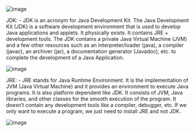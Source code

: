 ![image](https://github.com/akhilkumar2020/Java-Introduction/assets/142902709/1413aaaf-f8c3-4cd0-8d53-b5865e2837c6)

JDK: - JDK is an acronym for Java Development Kit. The Java Development Kit (JDK) is a software development environment that is used to develop Java applications 
      and applets. It physically exists. It contains JRE + development tools. The JDK contains a private Java Virtual Machine (JVM) and a few other resources such 
      as an interpreter/loader (java), a compiler (javac), an archiver (jar), a documentation generator (Javadoc), etc. to complete the development of a Java 
      Application.

![image](https://github.com/akhilkumar2020/Java-Introduction/assets/142902709/c6864796-5232-4426-b12e-7f971cbaa29a)

JRE: - JRE stands for Java Runtime Environment. It is the implementation of JVM (Java Virtual Machine) and it provides an environment to execute Java programs. 
      It is also platform dependent like JDK. It consists of JVM, Java libraries, and other classes for the smooth execution of the program. It doesn’t contain 
      any development tools like a compiler, debugger, etc. If we only want to execute a program, we just need to install JRE and not JDK.

![image](https://github.com/akhilkumar2020/Java-Introduction/assets/142902709/8015e4b5-178a-4e76-aae2-61521f197405)


